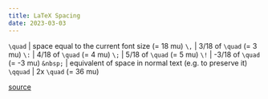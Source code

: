 ```yaml
---
title: LaTeX Spacing
date: 2023-03-03
---
```


`\quad`  | space equal to the current font size (= 18 mu)
`\,` | 3/18 of `\quad` (= 3 mu)
`\:` | 4/18 of `\quad` (= 4 mu)
`\;` | 5/18 of `\quad` (= 5 mu)
`\!` | -3/18 of `\quad` (= -3 mu)
<code>\&nbsp;</code> | equivalent of space in normal text (e.g. to preserve it)
`\qquad` | 2x `\quad` (= 36 mu)

[source](https://www.overleaf.com/learn/latex/Spacing_in_math_mode)

<style>
td {padding-top: 2px}
td:first-child code {
	background-color: #444;
	padding: 1px 4px;
	border-radius: 4px;
}
</style>
